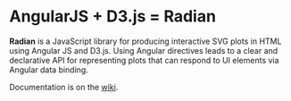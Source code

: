 # AngularJS + D3.js = Radian

**Radian** is a JavaScript library for producing interactive SVG plots
in HTML using Angular JS and D3.js.  Using Angular directives leads to
a clear and declarative API for representing plots that can respond to
UI elements via Angular data binding.

Documentation is on the [wiki](https://github.com/glutamate/Radian/wiki).

